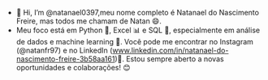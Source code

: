 - 👋 Hi, I’m @natanael0397,meu nome completo é Natanael do Nascimento Freire, mas todos me chamam de Natan 😄.
-  Meu foco está em Python 🐍, Excel 📊 e SQL 💼, especialmente em análise de dados e machine learning 🤖. Você pode me encontrar no Instagram (@natanfr97) e no LinkedIn (www.linkedin.com/in/natanael-do-nascimento-freire-3b58aa161)👀. Estou sempre aberto a novas oportunidades e colaborações! 😊

<!---
natanael0397/natanael0397 is a ✨ special ✨ repository because its `README.md` (this file) appears on your GitHub profile.
You can click the Preview link to take a look at your changes.
--->
